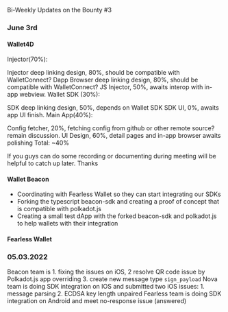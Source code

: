 Bi-Weekly Updates on the Bounty #3

### June 3rd

#### Wallet4D

Injector(70%):

Injector deep linking design, 80%, should be compatible with WalletConnect?
Dapp Browser deep linking design, 80%, should be compatible with WalletConnect?
JS Injector, 50%, awaits interop with in-app webview.
Wallet SDK (30%):

SDK deep linking design, 50%, depends on Wallet SDK
SDK UI, 0%, awaits app UI finish.
Main App(40%):

Config fetcher, 20%, fetching config from github or other remote source? remain discussion.
UI Design, 60%, detail pages and in-app browser awaits polishing
Total: ~40%

If you guys can do some recording or documenting during meeting will be helpful to catch up later. Thanks

#### Wallet Beacon

* Coordinating with Fearless Wallet so they can start integrating our SDKs
* Forking the typescript beacon-sdk and creating a proof of concept that is compatible with polkadot.js
* Creating a small test dApp with the forked beacon-sdk and polkadot.js to help wallets with their integration

#### Fearless Wallet

### 05.03.2022

Beacon team is 1. fixing the issues on iOS, 2 resolve QR code issue by Polkadot.js app overriding 3. create new message type `sign_payload`
Nova team is doing SDK integration on IOS and submitted two iOS issues: 1. message parsing 2. ECDSA key length unpaired
Fearless team is doing SDK integration on Android and meet no-response issue (answered)


